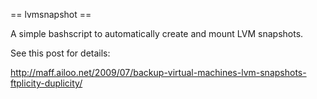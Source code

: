 == lvmsnapshot ==

A simple bashscript to automatically create and mount LVM snapshots.

See this post for details:

http://maff.ailoo.net/2009/07/backup-virtual-machines-lvm-snapshots-ftplicity-duplicity/
